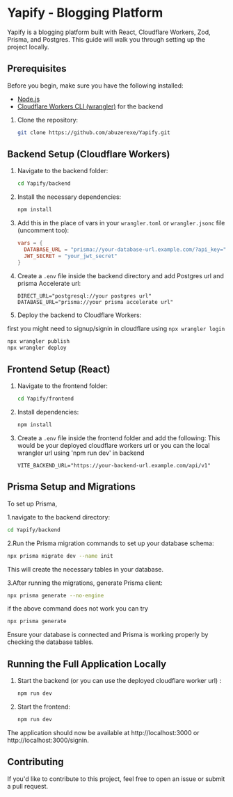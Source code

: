 # Yapify - Blogging Platform

Yapify is a blogging platform built with React, Cloudflare Workers, Zod, Prisma, and Postgres. This guide will walk you through setting up the project locally.

## Prerequisites

Before you begin, make sure you have the following installed:

- [Node.js](https://nodejs.org/) 
- [Cloudflare Workers CLI (wrangler)](https://developers.cloudflare.com/workers/) for the backend



1. Clone the repository:

   ```bash
   git clone https://github.com/abuzerexe/Yapify.git
   ```

   
## Backend Setup (Cloudflare Workers)

1. Navigate to the backend folder:

   ```bash
   cd Yapify/backend
   ```

2. Install the necessary dependencies:

   ```bash
   npm install
   ```

3. Add this in the place of vars in your `wrangler.toml` or `wrangler.jsonc` file (uncomment too):

   ```toml
   vars = {
     DATABASE_URL = "prisma://your-database-url.example.com/?api_key=",
     JWT_SECRET = "your_jwt_secret"
   }
   ```

4. Create a `.env` file inside the backend directory and add Postgres url and prisma Accelerate url:

   ```env
   DIRECT_URL="postgresql://your postgres url"
   DATABASE_URL="prisma://your prisma accelerate url"
   ```

5. Deploy the backend to Cloudflare Workers:

  first you might need to signup/signin in cloudflare using `npx wrangler login` 

   ```bash
   npx wrangler publish
   npx wrangler deploy
   ```
   ## Frontend Setup (React)
   
1. Navigate to the frontend folder:

   ```bash
   cd Yapify/frontend
   ```
   
2. Install dependencies:
   ```bash
   npm install
   ```

3. Create a `.env` file inside the frontend folder and add the following:
  This would be your deployed cloudflare workers url or you can the local wrangler url using 'npm run dev' in backend
   ```env
   VITE_BACKEND_URL="https://your-backend-url.example.com/api/v1"
   ```

## Prisma Setup and Migrations
To set up Prisma,

1.navigate to the backend directory:

```bash
cd Yapify/backend
```

2.Run the Prisma migration commands to set up your database schema:

```bash
npx prisma migrate dev --name init
```
This will create the necessary tables in your database.

3.After running the migrations, generate Prisma client:

```bash
npx prisma generate --no-engine 
```
if the above command does not work you can try 

```bash
npx prisma generate 
```
Ensure your database is connected and Prisma is working properly by checking the database tables.

## Running the Full Application Locally

1. Start the backend (or you can use the deployed cloudflare worker url) :

   ```bash
   npm run dev
   ```

2. Start the frontend:

   ```bash
   npm run dev
   ```

The application should now be available at http://localhost:3000 or http://localhost:3000/signin.


## Contributing

If you'd like to contribute to this project, feel free to open an issue or submit a pull request. 

